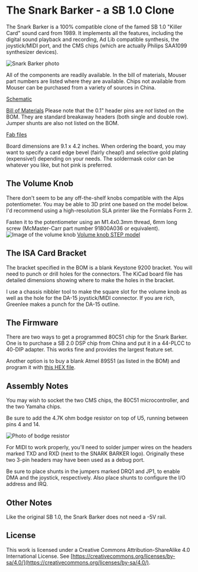 # The Snark Barker - a SB 1.0 Clone

The Snark Barker is a 100% compatible clone of the famed SB 1.0 "Killer Card"
sound card from 1989. It implements all the features, including the digital
sound playback and recording, Ad Lib compatible synthesis, the joystick/MIDI
port, and the CMS chips (which are actually Philips SAA1099 synthesizer
devices).

![Snark Barker photo](https://github.com/schlae/snark-barker/blob/master/images/SnarkBarker.png)

All of the components are readily available. In the bill of materials,
Mouser part numbers are listed where they are available. Chips not available
from Mouser can be purchased from a variety of sources in China.

[Schematic](https://github.com/schlae/snark-barker/blob/master/SnarkBarker.pdf)

[Bill of Materials](https://github.com/schlae/snark-barker/blob/master/SnarkBarker.csv)
Please note that the 0.1" header pins are *not* listed on the BOM. They are
standard breakaway headers (both single and double row). Jumper shunts are
also not listed on the BOM.

[Fab files](https://github.com/schlae/snark-barker/blob/master/fab/SnarkBarker.zip)

Board dimensions are 9.1 x 4.2 inches. When ordering the board, you may want
to specify a card edge bevel (fairly cheap!) and selective gold plating
(expensive!) depending on your needs. The soldermask color can be whatever
you like, but hot pink is preferred.

## The Volume Knob
There don't seem to be any off-the-shelf knobs compatible with the Alps
potentiometer. You may be able to 3D print one based on the model below.
I'd recommend using a high-resolution SLA printer like the Formlabs Form 2.

Fasten it to the potentiometer using an M1.4x0.3mm thread, 6mm long screw
(McMaster-Carr part number 91800A036 or equivalent).
![Image of the volume knob](https://github.com/schlae/snark-barker/blob/master/images/vol_knob.png)
[Volume knob STEP model](https://github.com/schlae/snark-barker/blob/master/mech/vol_knob.zip)

## The ISA Card Bracket
The bracket specified in the BOM is a blank Keystone 9200 bracket. You will
need to punch or drill holes for the connectors. The KiCad board file has
detailed dimensions showing where to make the holes in the bracket.

I use a chassis nibbler tool to make the square slot for the volume knob as
well as the hole for the DA-15 joystick/MIDI connector. If you are rich,
Greenlee makes a punch for the DA-15 outline.

## The Firmware
There are two ways to get a programmed 80C51 chip for the Snark Barker. One
is to purchase a SB 2.0 DSP chip from China and put it in a 44-PLCC to
40-DIP adapter. This works fine and provides the largest feature set.

Another option is to buy a blank Atmel 89S51 (as listed in the BOM) and
program it with [this HEX file](https://github.com/schlae/snark-barker/blob/master/firmware/sb.hex).

## Assembly Notes
You may wish to socket the two CMS chips, the 80C51 microcontroller, and the
two Yamaha chips.

Be sure to add the 4.7K ohm bodge resistor on top of U5, running between
pins 4 and 14.

![Photo of bodge resistor](https://github.com/schlae/snark-barker/blob/master/images/bodge.png)

For MIDI to work properly, you'll need to solder jumper wires on the headers
marked TXD and RXD (next to the SNARK BARKER logo). Originally these two 3-pin
headers may have been used as a debug port.

Be sure to place shunts in the jumpers marked DRQ1 and JP1, to enable DMA and
the joystick, respectively. Also place shunts to configure the I/O address and
IRQ.

## Other Notes
Like the original SB 1.0, the Snark Barker does not need a -5V rail.

## License
This work is licensed under a Creative Commons Attribution-ShareAlike 4.0
International License. See [https://creativecommons.org/licenses/by-sa/4.0/](https://creativecommons.org/licenses/by-sa/4.0/).


